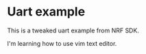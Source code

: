 # Uart example

This is a tweaked uart example from NRF SDK.

I'm learning how to use vim text editor.


